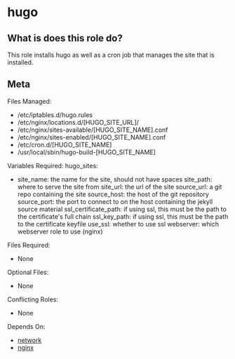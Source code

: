 hugo
====


What is does this role do?
--------------------------

This role installs hugo as well as a cron job that manages the site that is installed.


Meta
----

Files Managed:
  * /etc/iptables.d/hugo.rules
  * /etc/nginx/locations.d/[HUGO_SITE_URL]/
  * /etc/nginx/sites-available/[HUGO_SITE_NAME].conf
  * /etc/nginx/sites-enabled/[HUGO_SITE_NAME].conf
  * /etc/cron.d/[HUGO_SITE_NAME]
  * /usr/local/sbin/hugo-build-[HUGO_SITE_NAME]

Variables Required:
  hugo_sites:
  - site_name: the name for the site, should not have spaces
    site_path: where to serve the site from
    site_url: the url of the site
    source_url: a git repo containing the site
    source_host: the host of the git repository
    source_port: the port to connect to on the host containing the jekyll source material
    ssl_certificate_path: if using ssl, this must be the path to the certificate's full chain
    ssl_key_path: if using ssl, this must be the path to the certificate keyfile
    use_ssl: whether to use ssl
    webserver: which webserver role to use (nginx)


Files Required:
  * None

Optional Files:
  * None

Conflicting Roles:
  * None

Depends On:
  * [network](https://github.com/void-ansible-roles/network)
  * [nginx](https://github.com/void-ansible-roles/nginx)
